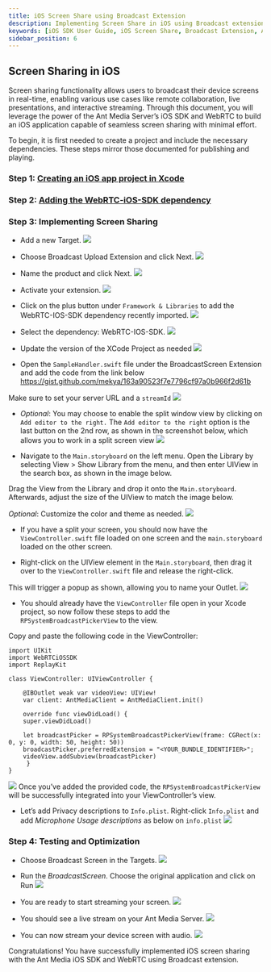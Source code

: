 ```yaml
---
title: iOS Screen Share using Broadcast Extension
description: Implementing Screen Share in iOS using Broadcast extension 
keywords: [iOS SDK User Guide, iOS Screen Share, Broadcast Extension, Ant Media Server Documentation, Ant Media Server Tutorials]
sidebar_position: 6
---
```


## Screen Sharing in iOS
Screen sharing functionality allows users to broadcast their device screens in real-time, enabling various use cases like remote collaboration, live presentations, and interactive streaming.
Through this document, you will leverage the power of the Ant Media Server’s iOS SDK and WebRTC to build an iOS application capable of seamless screen sharing with minimal effort.

To begin, it is first needed to create a project and include the necessary dependencies. These steps mirror those documented for publishing and playing.
### Step 1: [Creating an iOS app project in Xcode](/guides/developer-sdk-and-api/sdk-integration/ios-sdk/xcode-project/)

### Step 2: [Adding the WebRTC-iOS-SDK dependency](/guides/developer-sdk-and-api/sdk-integration/ios-sdk/ios-dependency/)

### Step 3: Implementing Screen Sharing
- Add a new Target.
![](@site/static/img/ios-screen-share/ios-be08.png)

- Choose Broadcast Upload Extension and click Next.
![](@site/static/img/ios-screen-share/ios-be09.png)

- Name the product and click Next.
![](@site/static/img/ios-screen-share/ios-be10.png)

- Activate your extension.
![](@site/static/img/ios-screen-share/ios-be11.png)

- Click on the plus button under `Framework & Libraries` to add the WebRTC-IOS-SDK dependency recently imported.
![](@site/static/img/ios-screen-share/ios-be12.png)

- Select the dependency: WebRTC-IOS-SDK.
![](@site/static/img/ios-screen-share/ios-be13.png)

- Update the version of the XCode Project as needed
![](@site/static/img/ios-screen-share/ios-be14.png)

- Open the `SampleHandler.swift` file under the BroadcastScreen Extension and add the code from the link below https://gist.github.com/mekya/163a90523f7e7796cf97a0b966f2d61b

Make sure to set your server URL and a `streamId`
![](@site/static/img/ios-screen-share/ios-be15.png)

- *Optional*: You may choose to enable the split window view by clicking on `Add editor to the right.`
The `Add editor to the right` option is the last button on the 2nd row, as shown in the screenshot below, which allows you to work in a split screen view
![](@site/static/img/ios-screen-share/ios-be16.png)

- Navigate to the `Main.storyboard` on the left menu. Open the Library by selecting View > Show Library from the menu, and then enter UIView in the search box, as shown in the image below.

Drag the View from the Library and drop it onto the `Main.storyboard`. Afterwards, adjust the size of the UIView to match the image below.

*Optional*: Customize the color and theme as needed.
![](@site/static/img/ios-screen-share/ios-be17.png)

- If you have a split your screen, you should now have the `ViewController.swift` file loaded on one screen and the `main.storyboard` loaded on the other screen.

- Right-click on the UIView element in the `Main.storyboard`, then drag it over to the `ViewController.swift` file and release the right-click.

This will trigger a popup as shown, allowing you to name your Outlet.
![](@site/static/img/ios-screen-share/ios-be18.png)

- You should already have the `ViewController` file open in your Xcode project, so now follow these steps to add the `RPSystemBroadcastPickerView` to the view.

Copy and paste the following code in the ViewController:
```
import UIKit
import WebRTCiOSSDK
import ReplayKit

class ViewController: UIViewController {

    @IBOutlet weak var videoView: UIView!
    var client: AntMediaClient = AntMediaClient.init()

    override func viewDidLoad() {
 	super.viewDidLoad()

	let broadcastPicker = RPSystemBroadcastPickerView(frame: CGRect(x: 0, y: 0, width: 50, height: 50))
	broadcastPicker.preferredExtension = "<YOUR_BUNDLE_IDENTIFIER>";
	videoView.addSubview(broadcastPicker)
     }
}
```
![](@site/static/img/ios-screen-share/ios-be19.png)
Once you’ve added the provided code, the `RPSystemBroadcastPickerView` will be successfully integrated into your ViewController’s view.

- Let’s add Privacy descriptions to `Info.plist`. Right-click `Info.plist` and add *Microphone Usage descriptions* as below on `info.plist`
![](@site/static/img/ios-screen-share/ios-be20.png)

### Step 4: Testing and Optimization
- Choose Broadcast Screen in the Targets.
![](@site/static/img/ios-screen-share/ios-be21.png)

- Run the *BroadcastScreen*. Choose the original application and click on Run
![](@site/static/img/ios-screen-share/ios-be22.png)

- You are ready to start streaming your screen.
![](@site/static/img/ios-screen-share/ios-be23.png)

- You should see a live stream on your Ant Media Server.
![](@site/static/img/ios-screen-share/ios-be24.png)

- You can now stream your device screen with audio.
![](@site/static/img/ios-screen-share/ios-be25.png)

Congratulations!
You have successfully implemented iOS screen sharing with the Ant Media iOS SDK and WebRTC using Broadcast extension.

